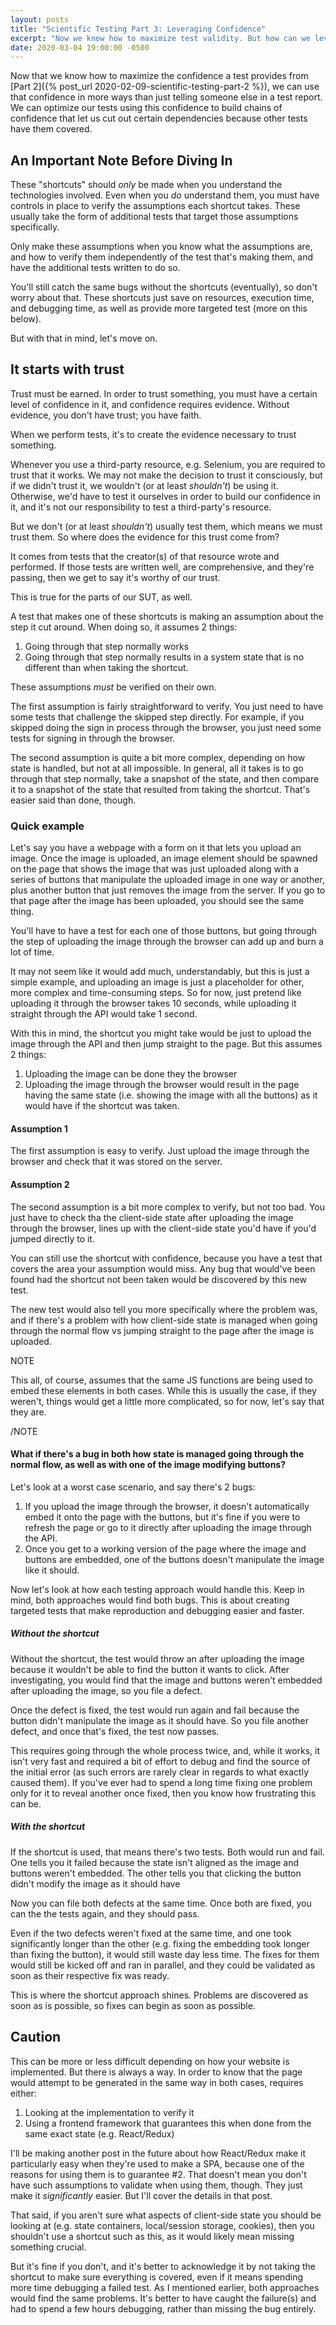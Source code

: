```yaml
---
layout: posts
title: "Scientific Testing Part 3: Leveraging Confidence"
excerpt: "Now we know how to maximize test validity. But how can we leverage that in other ways than just providing test results to someone else?"
date: 2020-03-04 19:00:00 -0500
---
```


Now that we know how to maximize the confidence a test provides from [Part 2]({% post_url 2020-02-09-scientific-testing-part-2 %}), we can use that confidence in more ways than just telling someone else in a test report. We can optimize our tests using this confidence to build chains of confidence that let us cut out certain dependencies because other tests have them covered.

## An Important Note Before Diving In

These "shortcuts" should _only_ be made when you understand the technologies involved. Even when you _do_ understand them, you must have controls in place to verify the assumptions each shortcut takes. These usually take the form of additional tests that target those assumptions specifically.

Only make these assumptions when you know what the assumptions are, and how to verify them independently of the test that's making them, and have the additional tests written to do so.

You'll still catch the same bugs without the shortcuts (eventually), so don't worry about that. These shortcuts just save on resources, execution time, and debugging time, as well as provide more targeted test (more on this below).

But with that in mind, let's move on.

## It starts with trust

Trust must be earned. In order to trust something, you must have a certain level of confidence in it, and confidence requires evidence. Without evidence, you don't have trust; you have faith.

When we perform tests, it's to create the evidence necessary to trust something. 

Whenever you use a third-party resource, e.g. Selenium, you are required to trust that it works. We may not make the decision to trust it consciously, but if we didn't trust it, we wouldn't (or at least _shouldn't_) be using it. Otherwise, we'd have to test it ourselves in order to build our confidence in it, and it's not our responsibility to test a third-party's resource.

But we don't (or at least _shouldn't_) usually test them, which means we must trust them. So where does the evidence for this trust come from?

It comes from tests that the creator(s) of that resource wrote and performed. If those tests are written well, are comprehensive, and they're passing, then we get to say it's worthy of our trust.

This is true for the parts of our SUT, as well.

A test that makes one of these shortcuts is making an assumption about the step it cut around. When doing so, it assumes 2 things:

1. Going through that step normally works
2. Going through that step normally results in a system state that is no different than when taking the shortcut.

These assumptions _must_ be verified on their own.

The first assumption is fairly straightforward to verify. You just need to have some tests that challenge the skipped step directly. For example, if you skipped doing the sign in process through the browser, you just need some tests for signing in through the browser.

The second assumption is quite a bit more complex, depending on how state is handled, but not at all impossible. In general, all it takes is to go through that step normally, take a snapshot of the state, and then compare it to a snapshot of the state that resulted from taking the shortcut. That's easier said than done, though.

### Quick example

Let's say you have a webpage with a form on it that lets you upload an image. Once the image is uploaded, an image element should be spawned on the page that shows the image that was just uploaded along with a series of buttons that manipulate the uploaded image in one way or another, plus another button that just removes the image from the server. If you go to that page after the image has been uploaded, you should see the same thing.

You'll have to have a test for each one of those buttons, but going through the step of uploading the image through the browser can add up and burn a lot of time.

It may not seem like it would add much, understandably, but this is just a simple example, and uploading an image is just a placeholder for other, more complex and time-consuming steps. So for now, just pretend like uploading it through the browser takes 10 seconds, while uploading it straight through the API would take 1 second.

With this in mind, the shortcut you might take would be just to upload the image through the API and then jump straight to the page. But this assumes 2 things:

1. Uploading the image can be done they the browser
2. Uploading the image through the browser would result in the page having the same state (i.e. showing the image with all the buttons) as it would have if the shortcut was taken.

#### Assumption 1

The first assumption is easy to verify. Just upload the image through the browser and check that it was stored on the server.

#### Assumption 2

The second assumption is a bit more complex to verify, but not too bad. You just have to check tha the client-side state after uploading the image through the browser, lines up with the client-side state you'd have if you'd jumped directly to it.

You can still use the shortcut with confidence, because you have a test that covers the area your assumption would miss. Any bug that would've been found had the shortcut not been taken would be discovered by this new test.

The new test would also tell you more specifically where the problem was, and if there's a problem with how client-side state is managed when going through the normal flow vs jumping straight to the page after the image is uploaded.

NOTE

This all, of course, assumes that the same JS functions are being used to embed these elements in both cases. While this is usually the case, if they weren't, things would get a little more complicated, so for now, let's say that they are. 

/NOTE

#### What if there's a bug in both how state is managed going through the normal flow, as well as with one of the image modifying buttons?

Let's look at a worst case scenario, and say there's 2 bugs:

1. If you upload the image through the browser, it doesn't automatically embed it onto the page with the buttons, but it's fine if you were to refresh the page or go to it directly after uploading the image through the API.
2. Once you get to a working version of the page where the image and buttons are embedded, one of the buttons doesn't manipulate the image like it should.

Now let's look at how each testing approach would handle this. Keep in mind, both approaches would find both bugs. This is about creating targeted tests that make reproduction and debugging easier and faster.

##### Without the shortcut

Without the shortcut, the test would throw an after uploading the image because it wouldn't be able to find the button it wants to click. After investigating, you would find that the image and buttons weren't embedded after uploading the image, so you file a defect.

Once the defect is fixed, the test would run again and fail because the button didn't manipulate the image as it should have. So you file another defect, and once that's fixed, the test now passes.

This requires going through the whole process twice, and, while it works, it isn't very fast and required a bit of effort to debug and find the source of the initial error (as such errors are rarely clear in regards to what exactly caused them). If you've ever had to spend a long time fixing one problem only for it to reveal another once fixed, then you know how frustrating this can be.

##### With the shortcut

If the shortcut is used, that means there's two tests. Both would run and fail. One tells you it failed because the state isn't aligned as the image and buttons weren't embedded. The other tells you that clicking the button didn't modify the image as it should have

Now you can file both defects at the same time. Once both are fixed, you can the the tests again, and they should pass. 

Even if the two defects weren't fixed at the same time, and one took significantly longer than the other (e.g. fixing the embedding took longer than fixing the button), it would still waste day less time. The fixes for them would still be kicked off and ran in parallel, and they could be validated as soon as their respective fix was ready. 

This is where the shortcut approach shines. Problems are discovered as soon as is possible, so fixes can begin as soon as possible.

## Caution

This can be more or less difficult depending on how your website is implemented. But there is always a way. In order to know that the page would attempt to be generated in the same way in both cases, requires either:

1. Looking at the implementation to verify it
2. Using a frontend framework that guarantees this when done from the same exact state (e.g. React/Redux) 

I'll be making another post in the future about how React/Redux make it particularly easy when they're used to make a SPA, because one of the reasons for using them is to guarantee #2. That doesn't mean you don't have such assumptions to validate when using them, though. They just make it _significantly_ easier. But I'll cover the details in that post.

That said, if you aren't sure what aspects of client-side state you should be looking at (e.g. state containers, local/session storage, cookies), then you shouldn't use a shortcut such as this, as it would likely mean missing something crucial.

But it's fine if you don't, and it's better to acknowledge it by not taking the shortcut to make sure everything is covered, even if it means spending more time debugging a failed test. As I mentioned earlier, both approaches would find the same problems. It's better to have caught the failure(s) and had to spend a few hours debugging, rather than missing the bug entirely.
